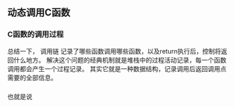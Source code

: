 ## 动态调用C函数

### C函数的调用过程
总结一下，
调用链 记录了哪些函数调用哪些函数，以及return执行后，控制将返回什么地方。
解决这个问题的经典机制就是堆栈中的过程活动记录，每一个函数调用都会产生一个过程记录。
其实它就是一种数据结构，记录调用后返回调用点需要的全部信息。

### 
也就是说